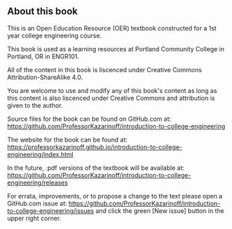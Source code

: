 ## About this book

This is an Open Education Resource (OER) textbook constructed for a 1st year college engineering course.

This book is used as a learning resources at Portland Community College in Portland, OR in ENGR101.

All of the content in this book is liscenced under Creative Commons Attribution-ShareAlike 4.0.

You are welcome to use and modify any of this book's content as long as this content is also liscenced under Creative Commons and attribution is given to the author.

Source files for the book can be found on GitHub.com at: https://github.com/ProfessorKazarinoff/introduction-to-college-engineering

The website for the book can be found at: https://professorkazarinoff.github.io/introduction-to-college-engineering/index.html

In the future, .pdf versions of the textbook will be available at: https://github.com/ProfessorKazarinoff/introduction-to-college-engineering/releases

For errata, improvements, or to propose a change to the text please open a GitHub.com issue at: https://github.com/ProfessorKazarinoff/introduction-to-college-engineering/issues and click the green [New issue] button in the upper right corner.
